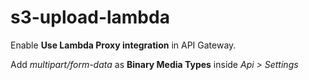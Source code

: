 # s3-upload-lambda

Enable **Use Lambda Proxy integration** in API Gateway.

Add _multipart/form-data_ as **Binary Media Types** inside *Api > Settings*
